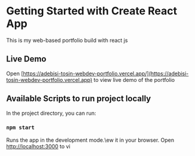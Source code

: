 # Getting Started with Create React App

This is my web-based portfolio build with react js

## Live Demo

Open [https://adebisi-tosin-webdev-portfolio.vercel.app/](https://adebisi-tosin-webdev-portfolio.vercel.app) to view live demo of the portfolio

## Available Scripts to run project locally

In the project directory, you can run:

### `npm start`

Runs the app in the development mode.\ew it in your browser.
Open [http://localhost:3000](http://localhost:3000) to vi
